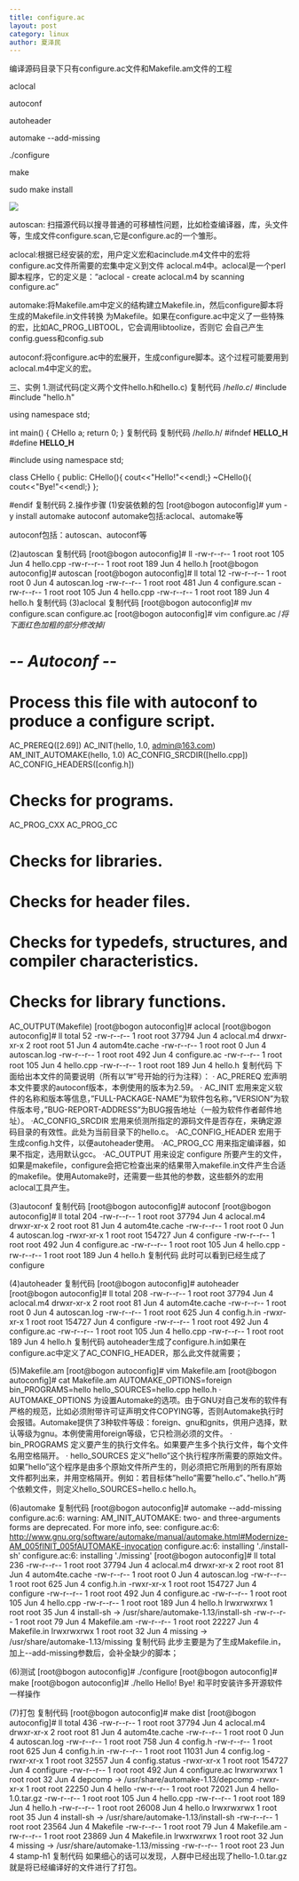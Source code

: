 ```yaml
---
title: configure.ac
layout: post
category: linux
author: 夏泽民
---
```

编译源码目录下只有configure.ac文件和Makefile.am文件的工程
<!-- more -->
aclocal

autoconf

autoheader

automake --add-missing

./configure

make

sudo make install

<img src="{{site.url}}{{site.baseurl}}/img/configure_auto.jpg"/>
	
autoscan: 扫描源代码以搜寻普通的可移植性问题，比如检查编译器，库，头文件等，生成文件configure.scan,它是configure.ac的一个雏形。

aclocal:根据已经安装的宏，用户定义宏和acinclude.m4文件中的宏将configure.ac文件所需要的宏集中定义到文件 aclocal.m4中。aclocal是一个perl 脚本程序，它的定义是：“aclocal - create aclocal.m4 by scanning configure.ac”

automake:将Makefile.am中定义的结构建立Makefile.in，然后configure脚本将生成的Makefile.in文件转换 为Makefile。如果在configure.ac中定义了一些特殊的宏，比如AC_PROG_LIBTOOL，它会调用libtoolize，否则它 会自己产生config.guess和config.sub

autoconf:将configure.ac中的宏展开，生成configure脚本。这个过程可能要用到aclocal.m4中定义的宏。

三、实例
1.测试代码(定义两个文件hello.h和hello.c)
复制代码
/*hello.c*/
#include <iostream>
#include "hello.h"

using namespace std;

int main()
{
    CHello a;
    return 0;
}
复制代码
复制代码
/*hello.h*/
#ifndef __HELLO_H__
#define __HELLO_H__

#include<iostream>
using namespace std;

class CHello
{
public:
    CHello(){ cout<<"Hello!"<<endl;}
    ~CHello(){ cout<<"Bye!"<<endl;}
};

#endif
复制代码
2.操作步骤
(1)安装依赖的包
[root@bogon autoconfig]# yum -y install automake autoconf
automake包括:aclocal、automake等

autoconf包括：autoscan、autoconf等

(2)autoscan
复制代码
[root@bogon autoconfig]# ll
-rw-r--r-- 1 root root 105 Jun  4 hello.cpp
-rw-r--r-- 1 root root 189 Jun  4 hello.h
[root@bogon autoconfig]# autoscan
[root@bogon autoconfig]# ll
total 12
-rw-r--r-- 1 root root   0 Jun  4 autoscan.log
-rw-r--r-- 1 root root 481 Jun  4 configure.scan
-rw-r--r-- 1 root root 105 Jun  4 hello.cpp
-rw-r--r-- 1 root root 189 Jun  4 hello.h
复制代码
(3)aclocal
复制代码
[root@bogon autoconfig]# mv configure.scan configure.ac
[root@bogon autoconfig]# vim configure.ac  /*将下面红色加粗的部分修改掉*/
#                                               -*- Autoconf -*-
# Process this file with autoconf to produce a configure script.
AC_PREREQ([2.69])
AC_INIT(hello, 1.0, admin@163.com)
AM_INIT_AUTOMAKE(hello, 1.0)
AC_CONFIG_SRCDIR([hello.cpp])
AC_CONFIG_HEADERS([config.h])

# Checks for programs.
AC_PROG_CXX
AC_PROG_CC

# Checks for libraries.
# Checks for header files.
# Checks for typedefs, structures, and compiler characteristics.
# Checks for library functions.
AC_OUTPUT(Makefile)
[root@bogon autoconfig]# aclocal
[root@bogon autoconfig]# ll
total 52
-rw-r--r-- 1 root root 37794 Jun  4 aclocal.m4
drwxr-xr-x 2 root root    51 Jun  4 autom4te.cache
-rw-r--r-- 1 root root     0 Jun  4 autoscan.log
-rw-r--r-- 1 root root   492 Jun  4 configure.ac
-rw-r--r-- 1 root root   105 Jun  4 hello.cpp
-rw-r--r-- 1 root root   189 Jun  4 hello.h
复制代码
下面给出本文件的简要说明（所有以”#”号开始的行为注释）：
· AC_PREREQ 宏声明本文件要求的autoconf版本，本例使用的版本为2.59。
· AC_INIT 宏用来定义软件的名称和版本等信息，”FULL-PACKAGE-NAME”为软件包名称，”VERSION”为软件版本号，”BUG-REPORT-ADDRESS”为BUG报告地址（一般为软件作者邮件地址）。
·AC_CONFIG_SRCDIR 宏用来侦测所指定的源码文件是否存在，来确定源码目录的有效性。此处为当前目录下的hello.c。
·AC_CONFIG_HEADER 宏用于生成config.h文件，以便autoheader使用。
·AC_PROG_CC 用来指定编译器，如果不指定，选用默认gcc。
·AC_OUTPUT 用来设定 configure 所要产生的文件，如果是makefile，configure会把它检查出来的结果带入makefile.in文件产生合适的makefile。使用Automake时，还需要一些其他的参数，这些额外的宏用aclocal工具产生。

(3)autoconf
复制代码
[root@bogon autoconfig]# autoconf
[root@bogon autoconfig]# ll
total 204
-rw-r--r-- 1 root root  37794 Jun  4 aclocal.m4
drwxr-xr-x 2 root root     81 Jun  4 autom4te.cache
-rw-r--r-- 1 root root      0 Jun  4 autoscan.log
-rwxr-xr-x 1 root root 154727 Jun  4 configure
-rw-r--r-- 1 root root    492 Jun  4 configure.ac
-rw-r--r-- 1 root root    105 Jun  4 hello.cpp
-rw-r--r-- 1 root root    189 Jun  4 hello.h
复制代码
此时可以看到已经生成了configure

(4)autoheader
复制代码
[root@bogon autoconfig]# autoheader
[root@bogon autoconfig]# ll
total 208
-rw-r--r-- 1 root root  37794 Jun  4 aclocal.m4
drwxr-xr-x 2 root root     81 Jun  4 autom4te.cache
-rw-r--r-- 1 root root      0 Jun  4 autoscan.log
-rw-r--r-- 1 root root    625 Jun  4 config.h.in
-rwxr-xr-x 1 root root 154727 Jun  4 configure
-rw-r--r-- 1 root root    492 Jun  4 configure.ac
-rw-r--r-- 1 root root    105 Jun  4 hello.cpp
-rw-r--r-- 1 root root    189 Jun  4 hello.h
复制代码
autoheader生成了configure.h.in如果在configure.ac中定义了AC_CONFIG_HEADER，那么此文件就需要；

(5)Makefile.am
[root@bogon autoconfig]# vim Makefile.am
[root@bogon autoconfig]# cat Makefile.am 
AUTOMAKE_OPTIONS=foreign 
bin_PROGRAMS=hello 
hello_SOURCES=hello.cpp hello.h
· AUTOMAKE_OPTIONS 为设置Automake的选项。由于GNU对自己发布的软件有严格的规范，比如必须附带许可证声明文件COPYING等，否则Automake执行时会报错。Automake提供了3种软件等级：foreign、gnu和gnits，供用户选择，默认等级为gnu。本例使需用foreign等级，它只检测必须的文件。
· bin_PROGRAMS 定义要产生的执行文件名。如果要产生多个执行文件，每个文件名用空格隔开。
· hello_SOURCES 定义”hello”这个执行程序所需要的原始文件。如果”hello”这个程序是由多个原始文件所产生的，则必须把它所用到的所有原始文件都列出来，并用空格隔开。例如：若目标体”hello”需要”hello.c”、”hello.h”两个依赖文件，则定义hello_SOURCES=hello.c hello.h。

(6)automake
复制代码
[root@bogon autoconfig]# automake --add-missing
configure.ac:6: warning: AM_INIT_AUTOMAKE: two- and three-arguments forms are deprecated.  For more info, see:
configure.ac:6: http://www.gnu.org/software/automake/manual/automake.html#Modernize-AM_005fINIT_005fAUTOMAKE-invocation
configure.ac:6: installing './install-sh'
configure.ac:6: installing './missing'
[root@bogon autoconfig]# ll
total 236
-rw-r--r-- 1 root root  37794 Jun  4  aclocal.m4
drwxr-xr-x 2 root root     81 Jun  4  autom4te.cache
-rw-r--r-- 1 root root      0 Jun  4  autoscan.log
-rw-r--r-- 1 root root    625 Jun  4  config.h.in
-rwxr-xr-x 1 root root 154727 Jun  4  configure
-rw-r--r-- 1 root root    492 Jun  4  configure.ac
-rw-r--r-- 1 root root    105 Jun  4  hello.cpp
-rw-r--r-- 1 root root    189 Jun  4  hello.h
lrwxrwxrwx 1 root root     35 Jun  4  install-sh -> /usr/share/automake-1.13/install-sh
-rw-r--r-- 1 root root     79 Jun  4  Makefile.am
-rw-r--r-- 1 root root  22227 Jun  4  Makefile.in
lrwxrwxrwx 1 root root     32 Jun  4  missing -> /usr/share/automake-1.13/missing
复制代码
此步主要是为了生成Makefile.in，加上--add-missing参数后，会补全缺少的脚本；

(6)测试
[root@bogon autoconfig]# ./configure
[root@bogon autoconfig]# make
[root@bogon autoconfig]# ./hello
Hello!
Bye!
和平时安装许多开源软件一样操作

(7)打包
复制代码
[root@bogon autoconfig]# make dist
[root@bogon autoconfig]# ll
total 436
-rw-r--r-- 1 root root  37794 Jun  4 aclocal.m4
drwxr-xr-x 2 root root     81 Jun  4 autom4te.cache
-rw-r--r-- 1 root root      0 Jun  4 autoscan.log
-rw-r--r-- 1 root root    758 Jun  4 config.h
-rw-r--r-- 1 root root    625 Jun  4 config.h.in
-rw-r--r-- 1 root root  11031 Jun  4 config.log
-rwxr-xr-x 1 root root  32557 Jun  4 config.status
-rwxr-xr-x 1 root root 154727 Jun  4 configure
-rw-r--r-- 1 root root    492 Jun  4 configure.ac
lrwxrwxrwx 1 root root     32 Jun  4 depcomp -> /usr/share/automake-1.13/depcomp
-rwxr-xr-x 1 root root  22250 Jun  4 hello
-rw-r--r-- 1 root root  72021 Jun  4 hello-1.0.tar.gz
-rw-r--r-- 1 root root    105 Jun  4 hello.cpp
-rw-r--r-- 1 root root    189 Jun  4 hello.h
-rw-r--r-- 1 root root  26008 Jun  4 hello.o
lrwxrwxrwx 1 root root     35 Jun  4 install-sh -> /usr/share/automake-1.13/install-sh
-rw-r--r-- 1 root root  23564 Jun  4 Makefile
-rw-r--r-- 1 root root     79 Jun  4 Makefile.am
-rw-r--r-- 1 root root  23869 Jun  4 Makefile.in
lrwxrwxrwx 1 root root     32 Jun  4 missing -> /usr/share/automake-1.13/missing
-rw-r--r-- 1 root root     23 Jun  4 stamp-h1
复制代码
如果细心的话可以发现，人群中已经出现了hello-1.0.tar.gz就是将已经编译好的文件进行了打包。